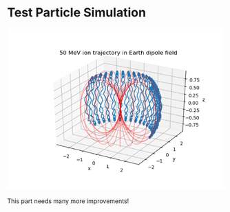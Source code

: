 # Test Particle Simulation

![ion_trajectory_dipole](../images/ion_trajectory_dipole.png)

This part needs many more improvements!
